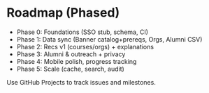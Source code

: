 
# Roadmap (Phased)

- Phase 0: Foundations (SSO stub, schema, CI)
- Phase 1: Data sync (Banner catalog+prereqs, Orgs, Alumni CSV)
- Phase 2: Recs v1 (courses/orgs) + explanations
- Phase 3: Alumni & outreach + privacy
- Phase 4: Mobile polish, progress tracking
- Phase 5: Scale (cache, search, audit)

Use GitHub Projects to track issues and milestones.
